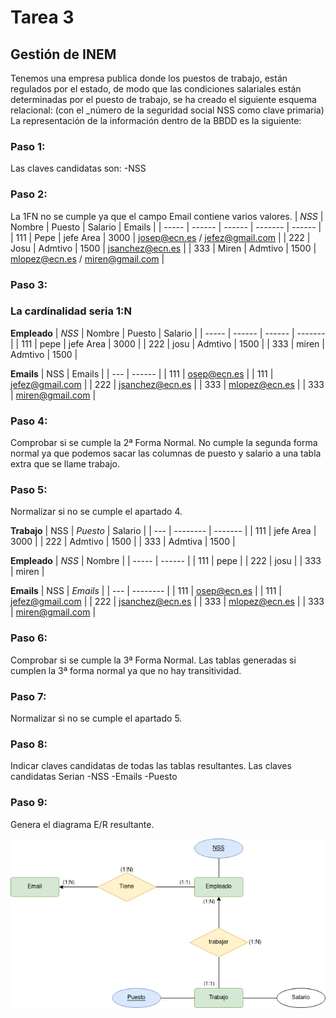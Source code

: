# Tarea 3
## Gestión de INEM
Tenemos una empresa publica donde los puestos de trabajo, están regulados por el estado, de modo que las condiciones salariales están determinadas   por el puesto de trabajo, se ha creado el siguiente esquema relacional: (con el _número de la seguridad social NSS como clave primaria) La representación de la    información dentro de la BBDD es la siguiente:
    
### Paso 1: 
   Las claves candidatas son: 
    -NSS

### Paso 2:
  La 1FN no se cumple ya que el campo Email contiene varios valores.
  | *NSS* | Nombre | Puesto | Salario | Emails |
  | ----- | ------ | ------ | ------- | ------ |
  | 111 | Pepe | jefe Area | 3000 | josep@ecn.es / jefez@gmail.com |
  | 222 | Josu | Admtivo | 1500 | jsanchez@ecn.es |
  | 333 | Miren | Admtivo | 1500 | mlopez@ecn.es / miren@gmail.com |

### Paso 3:
  ### La cardinalidad seria 1:N
  **Empleado**
  | *NSS* | Nombre | Puesto | Salario |
  | ----- | ------ | ------ | ------- |
  | 111 | pepe | jefe Area | 3000 |
  | 222 | josu | Admtivo | 1500 |
  | 333 | miren | Admtivo | 1500 |
  
  **Emails**
  | NSS | Emails |
  | --- | ------ |
  | 111 | osep@ecn.es |
  | 111 | jefez@gmail.com |
  | 222 | jsanchez@ecn.es |
  | 333 | mlopez@ecn.es |
  | 333 | miren@gmail.com |

### Paso 4:
  Comprobar si se cumple la 2ª Forma Normal.
No cumple la segunda forma normal ya que podemos sacar las columnas de puesto y salario a una tabla extra que se llame trabajo.

### Paso 5:
  Normalizar si no se cumple el apartado 4.
  
   **Trabajo**
  | NSS | *Puesto* | Salario |
  | --- | -------- | ------- |
  | 111 | jefe Area | 3000 |
  | 222 | Admtivo | 1500 |
  | 333 | Admtiva | 1500 |
    
   **Empleado**
  | *NSS* | Nombre |
  | ----- | ------ |
  | 111 | pepe |
  | 222 | josu |
  | 333 | miren |
  
  **Emails**
  | NSS | *Emails* |
  | --- | -------- |
  | 111 | osep@ecn.es |
  | 111 | jefez@gmail.com |
  | 222 | jsanchez@ecn.es |
  | 333 | mlopez@ecn.es |
  | 333 | miren@gmail.com | 
  
### Paso 6:
  Comprobar si se cumple la 3ª Forma Normal.
  Las tablas generadas si cumplen la 3ª forma normal ya que no hay transitividad.
  
### Paso 7:
  Normalizar si no se cumple el apartado 5.

### Paso 8:
  Indicar claves candidatas de todas las tablas resultantes.
    Las claves candidatas Serian 
        -NSS
        -Emails
        -Puesto
        
### Paso 9:
  Genera el diagrama E/R resultante.

![image](norm_3.drawio.png)
